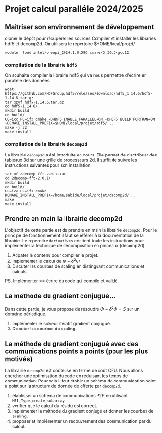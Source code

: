 # Projet calcul paralléle 2024/2025

## Maitriser son environnement de développement
cloner le dépôt pour récupérer les sources
Compiler et installer les libraries hdf5 et decomp2d.
On utilisera le répertoire $HOME/local/projet/

```shell
module  load intel/oneapi_2024.1.0.596 cmake/3.30.3-gcc12
```

### compilation de la librairie ```hdf5```

On souhaite compiler la librairie hdf5 qui va nous permettre d'écrire en paralléle des données.  

```shell
wget https://github.com/HDFGroup/hdf5/releases/download/hdf5_1.14.6/hdf5-1.14.6.tar.gz
tar xzvf hdf5-1.14.6.tar.gz
cd hdf5-1.14.6/
mkdir build
cd build/
CC=icx FC=ifx cmake -DHDF5_ENABLE_PARALLEL=ON -DHDF5_BUILD_FORTRAN=ON  -DCMAKE_INSTALL_PREFIX=$HOME/local/projet/hdf5/ ..
make -j 32
make install
```
### compilation de la librairie ```decomp2d```
La librairie ```decomp2d``` a été introduite en cours. Elle permet de disctribuer des tableaux 3d sur une grille de processeurs 2d. Il suffit de suivre les instructions suivantes pour son installation.


```shell
tar xf 2decomp-fft-2.0.1.tar
cd 2decomp-fft-2.0.1/
mkdir build
cd build/
CC=icx FC=ifx cmake -DCMAKE_INSTALL_PREFIX=/home/sabide/local/projet/decomp2d/ ..
make 
make install 
```

## Prendre en main la librairie decomp2d
L'objectif de cette partie est de prendre en main la librairie ```decomp2d```. Pour le principe de fonctionnement il faut se référer à la documentation de la librairie.
Le reperoitre ```derivatives``` contient toute les instructions pour implémenter la technique de décomposition en pinceaux (decomp2d).
1. Adpater le contenu pour compiler le projet.
2. Implémenter le calcul de $\Phi - \delta^2 \Phi$
3. Discuter les courbes de scaling en distinguant communications et calculs.

PS. Implémenter == écrire du code qui compile et validé.

## La méthode du gradient conjugué... 
Dans cette partie, je vous propose de résoudre $\Phi - \delta^2 \Phi = S$ sur un domaine périodique.
1. Implémenter le solveur itératif gradient conjugué.
2. Discuter les courbes de scaling.

## La méthode du gradient conjugué avec des communications points à points (pour les plus motivés)
La librairie ```decomp2d``` est coûteuse en terme de coût CPU. Nous allons chercher une optimisation du code en réduisant les temps de communication. Pour cela il faut établir un schéma de communication point à point sur la structure de donnée de offerte par ```decomp2d```.
1. établisser un schéma de communications P2P en utilisant ```MPI_Type_create_subarray```.
2. vérifier que le calcul du résidu est correct.
3. implémenter la méthode du gradient conjugé et donner les courbes de scaling.
4. proposer et implémenter un recouvrement des communication par du calcul.





